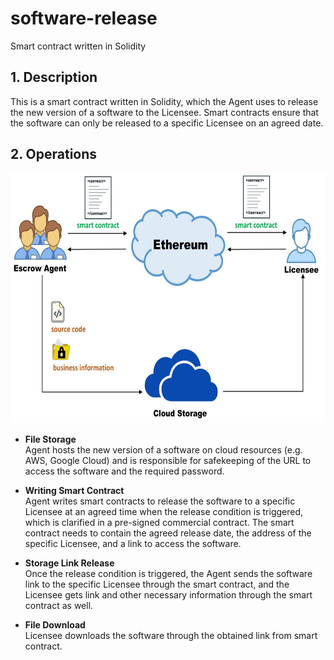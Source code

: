 # software-release
Smart contract written in Solidity 

## 1. Description
This is a smart contract written in Solidity, which the Agent uses to release the new version of a software to the Licensee. Smart contracts ensure that the software can only be released to a specific Licensee on an agreed date.

## 2. Operations
<div align=center><img width="600" height="400" src="https://github.com/zhilin963/software-release/blob/main/IMG/release2licensee.jpg" />  </div>

* **File Storage**  
Agent hosts the new version of a software on cloud resources (e.g. AWS, Google Cloud) and is responsible for safekeeping of the URL to access the software and the required password.  

* **Writing Smart Contract**  
Agent writes smart contracts to release the software to a specific Licensee at an agreed time when the release condition is triggered, which is clarified in a pre-signed commercial contract. The smart contract needs to contain the agreed release date, the address of the specific Licensee, and a link to access the software.  

* **Storage Link Release**  
Once the release condition is triggered, the Agent sends the software link to the specific Licensee through the smart contract, and the Licensee gets link and other necessary information through the smart contract as well.  

* **File Download**  
Licensee downloads the software through the obtained link from smart contract.
